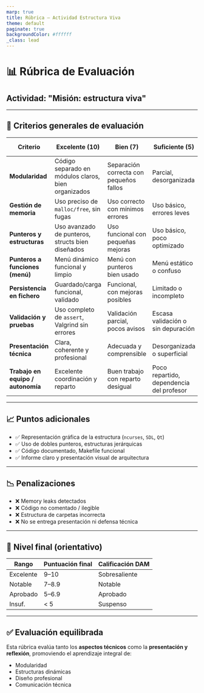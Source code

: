 ```yaml
---
marp: true
title: Rúbrica – Actividad Estructura Viva
theme: default
paginate: true
backgroundColor: #ffffff
_class: lead
---
```


# 📊 Rúbrica de Evaluación  
## Actividad: "Misión: estructura viva"

---

## 🧠 Criterios generales de evaluación

| Criterio                                  | Excelente (10)                   | Bien (7)                     | Suficiente (5)                  | Insuficiente (≤4)                 |
|------------------------------------------|----------------------------------|------------------------------|----------------------------------|------------------------------------|
| **Modularidad**                          | Código separado en módulos claros, bien organizados | Separación correcta con pequeños fallos | Parcial, desorganizada | Todo en un único archivo |
| **Gestión de memoria**                   | Uso preciso de `malloc/free`, sin fugas | Uso correcto con mínimos errores | Uso básico, errores leves | Uso incorrecto o inexistente |
| **Punteros y estructuras**               | Uso avanzado de punteros, structs bien diseñados | Uso funcional con pequeñas mejoras | Uso básico, poco optimizado | Fallos graves en punteros/structs |
| **Punteros a funciones (menú)**          | Menú dinámico funcional y limpio | Menú con punteros bien usado | Menú estático o confuso | Sin uso de punteros a funciones |
| **Persistencia en fichero**              | Guardado/carga funcional, validado | Funcional, con mejoras posibles | Limitado o incompleto | No implementado |
| **Validación y pruebas**                 | Uso completo de `assert`, Valgrind sin errores | Validación parcial, pocos avisos | Escasa validación o sin depuración | Sin pruebas, errores graves |
| **Presentación técnica**                 | Clara, coherente y profesional | Adecuada y comprensible | Desorganizada o superficial | No presentada o incompleta |
| **Trabajo en equipo / autonomía**        | Excelente coordinación y reparto | Buen trabajo con reparto desigual | Poco repartido, dependencia del profesor | Mal coordinado o no colaborativo |

---

## 📈 Puntos adicionales

- ✅ Representación gráfica de la estructura (`ncurses`, `SDL`, `Qt`)
- ✅ Uso de dobles punteros, estructuras jerárquicas
- ✅ Código documentado, Makefile funcional
- ✅ Informe claro y presentación visual de arquitectura

---

## 📉 Penalizaciones

- ❌ Memory leaks detectados
- ❌ Código no comentado / ilegible
- ❌ Estructura de carpetas incorrecta
- ❌ No se entrega presentación ni defensa técnica

---

## 🎯 Nivel final (orientativo)

| Rango     | Puntuación final | Calificación DAM |
|-----------|------------------|------------------|
| Excelente | 9–10             | Sobresaliente    |
| Notable   | 7–8.9            | Notable          |
| Aprobado  | 5–6.9            | Aprobado         |
| Insuf.    | < 5              | Suspenso         |

---

## ✅ Evaluación equilibrada

Esta rúbrica evalúa tanto los **aspectos técnicos** como la **presentación y reflexión**, promoviendo el aprendizaje integral de:

- Modularidad
- Estructuras dinámicas
- Diseño profesional
- Comunicación técnica
